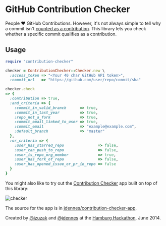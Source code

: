 # GitHub Contribution Checker

People :heart: GitHub Contributions. However, it's not always simple to tell why a commit isn't [counted as a contribution][contributions]. This library lets you check whether a specific commit qualifies as a contribution.

## Usage

```ruby
require "contribution-checker"

checker = ContributionChecker::Checker.new \
  :access_token => "<Your 40 char GitHub API token>",
  :commit_url   => "https://github.com/user/repo/commit/sha"

checker.check
=> {
  :contribution => true,
  :and_criteria => {
    :commit_in_valid_branch      => true,
    :commit_in_last_year         => true,
    :repo_not_a_fork             => true,
    :commit_email_linked_to_user => true,
    :commit_email                => "example@example.com",
    :default_branch              => "master"
  },
  :or_criteria => {
    :user_has_starred_repo               => false,
    :user_can_push_to_repo               => false,
    :user_is_repo_org_member             => true,
    :user_has_fork_of_repo               => false,
    :user_has_opened_issue_or_pr_in_repo => false
  }
}
```

You might also like to try out the [Contribution Checker][app] app built on top of this library:

![checker](https://cloud.githubusercontent.com/assets/65057/6320756/b32c9328-bae6-11e4-9ba1-48ced9a5fb6e.png)

The source for the app is in [jdennes/contribution-checker-app][contribution-checker-app].

Created by [@izuzak][izuzak] and [@jdennes][jdennes] at the [Hamburg Hackathon][hamburg-hackathon], June 2014.

[contributions]: https://help.github.com/articles/why-are-my-contributions-not-showing-up-on-my-profile
[app]: http://contribution-checker.herokuapp.com/
[contribution-checker-app]: https://github.com/jdennes/contribution-checker-app
[izuzak]: https://github.com/izuzak
[jdennes]: https://github.com/jdennes
[hamburg-hackathon]: http://hamburg-hackathon.de/hackathon/
